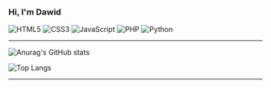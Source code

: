 ### Hi, I'm Dawid


![HTML5](https://img.shields.io/badge/html5-%23E34F26.svg?style=for-the-badge&logo=html5&logoColor=white)
![CSS3](https://img.shields.io/badge/css3-%231572B6.svg?style=for-the-badge&logo=css3&logoColor=white)
![JavaScript](https://img.shields.io/badge/javascript-%23323330.svg?style=for-the-badge&logo=javascript&logoColor=%23F7DF1E)
![PHP](https://img.shields.io/badge/php-%23777BB4.svg?style=for-the-badge&logo=php&logoColor=white)
![Python](https://img.shields.io/badge/python-3670A0?style=for-the-badge&logo=python&logoColor=ffdd54)
<hr>

![Anurag's GitHub stats](https://github-readme-stats.vercel.app/api?username=Gazdziol&show_icons=true&theme=dark)


![Top Langs](https://github-readme-stats.vercel.app/api/top-langs/?username=Gazdziol&theme=dark)

<hr>
